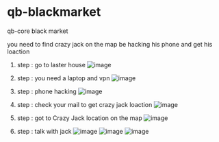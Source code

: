 # qb-blackmarket
qb-core black market

you need to find crazy jack on the map be hacking his phone and get his loaction

1) step : go to laster house
![image](https://user-images.githubusercontent.com/89742984/190621380-b331e282-9798-48b3-a890-d04a9cdad645.png)

2) step : you need a laptop and vpn
![image](https://user-images.githubusercontent.com/89742984/190621563-6be75ebc-dbe6-4efe-9e29-48638d1212dd.png)

3) step : phone hacking
![image](https://user-images.githubusercontent.com/89742984/190622082-11b1b912-414e-4b3e-8a9f-86fde5a955c8.png)

4) step : check your mail to get crazy jack loaction
![image](https://user-images.githubusercontent.com/89742984/190622765-21aac3fe-a723-44d8-8b00-f566dbe11136.png)

5) step : got to Crazy Jack location on the map
![image](https://user-images.githubusercontent.com/89742984/190622904-64d64256-16b2-4156-8056-0f9742f0fe3c.png)

6) step : talk with jack 
![image](https://user-images.githubusercontent.com/89742984/190623303-f3247ff9-ef9c-4f1b-a814-4cf990a83608.png)
![image](https://user-images.githubusercontent.com/89742984/190623326-440f426f-aa3f-40a3-b4a8-2ae80c141a4e.png)
![image](https://user-images.githubusercontent.com/89742984/190623389-e8756c44-fa91-49dc-86ef-ea18c79d5633.png)
